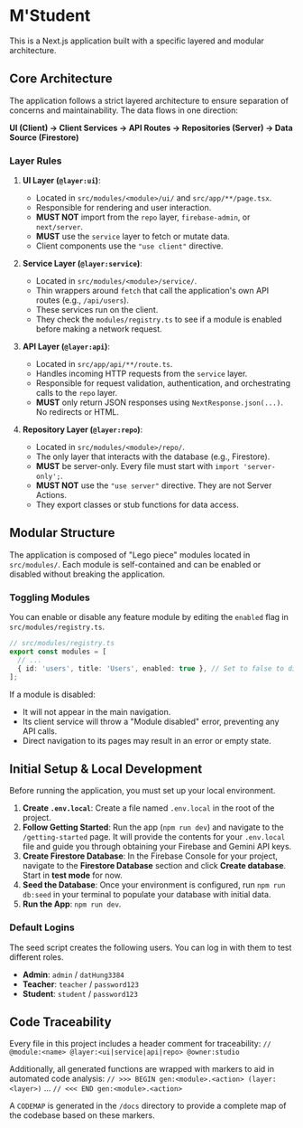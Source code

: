# M'Student

This is a Next.js application built with a specific layered and modular architecture.

## Core Architecture

The application follows a strict layered architecture to ensure separation of concerns and maintainability. The data flows in one direction:

**UI (Client) -> Client Services -> API Routes -> Repositories (Server) -> Data Source (Firestore)**

### Layer Rules

1.  **UI Layer (`@layer:ui`)**:
    *   Located in `src/modules/<module>/ui/` and `src/app/**/page.tsx`.
    *   Responsible for rendering and user interaction.
    *   **MUST NOT** import from the `repo` layer, `firebase-admin`, or `next/server`.
    *   **MUST** use the `service` layer to fetch or mutate data.
    *   Client components use the `"use client"` directive.

2.  **Service Layer (`@layer:service`)**:
    *   Located in `src/modules/<module>/service/`.
    *   Thin wrappers around `fetch` that call the application's own API routes (e.g., `/api/users`).
    *   These services run on the client.
    *   They check the `modules/registry.ts` to see if a module is enabled before making a network request.

3.  **API Layer (`@layer:api`)**:
    *   Located in `src/app/api/**/route.ts`.
    *   Handles incoming HTTP requests from the `service` layer.
    *   Responsible for request validation, authentication, and orchestrating calls to the `repo` layer.
    *   **MUST** only return JSON responses using `NextResponse.json(...)`. No redirects or HTML.

4.  **Repository Layer (`@layer:repo`)**:
    *   Located in `src/modules/<module>/repo/`.
    *   The only layer that interacts with the database (e.g., Firestore).
    *   **MUST** be server-only. Every file must start with `import 'server-only';`.
    *   **MUST NOT** use the `"use server"` directive. They are not Server Actions.
    *   They export classes or stub functions for data access.

## Modular Structure

The application is composed of "Lego piece" modules located in `src/modules/`. Each module is self-contained and can be enabled or disabled without breaking the application.

### Toggling Modules

You can enable or disable any feature module by editing the `enabled` flag in `src/modules/registry.ts`.

```typescript
// src/modules/registry.ts
export const modules = [
  // ...
  { id: 'users', title: 'Users', enabled: true }, // Set to false to disable
];
```

If a module is disabled:
*   It will not appear in the main navigation.
*   Its client service will throw a "Module disabled" error, preventing any API calls.
*   Direct navigation to its pages may result in an error or empty state.

## Initial Setup & Local Development

Before running the application, you must set up your local environment.

1.  **Create `.env.local`**: Create a file named `.env.local` in the root of the project.
2.  **Follow Getting Started**: Run the app (`npm run dev`) and navigate to the `/getting-started` page. It will provide the contents for your `.env.local` file and guide you through obtaining your Firebase and Gemini API keys.
3.  **Create Firestore Database**: In the Firebase Console for your project, navigate to the **Firestore Database** section and click **Create database**. Start in **test mode** for now.
4.  **Seed the Database**: Once your environment is configured, run `npm run db:seed` in your terminal to populate your database with initial data.
5.  **Run the App**: `npm run dev`.

### Default Logins

The seed script creates the following users. You can log in with them to test different roles.

-   **Admin**: `admin` / `datHung3384`
-   **Teacher**: `teacher` / `password123`
-   **Student**: `student` / `password123`

## Code Traceability

Every file in this project includes a header comment for traceability:
`// @module:<name> @layer:<ui|service|api|repo> @owner:studio`

Additionally, all generated functions are wrapped with markers to aid in automated code analysis:
`// >>> BEGIN gen:<module>.<action> (layer:<layer>)`
...
`// <<< END gen:<module>.<action>`

A `CODEMAP` is generated in the `/docs` directory to provide a complete map of the codebase based on these markers.
